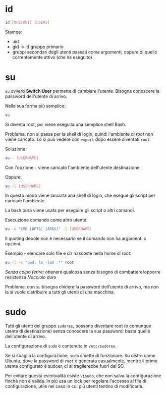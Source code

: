 # id
```bash
id [OPZIONI] [USERS]
```

Stampa:
- uid
- gid -> id gruppo primario
- gruppi secondari
degli utenti passati come argomenti, oppure di quello correntemente attivo (che ha eseguito)

# su
`su` ovvero **Switch User** permette di cambiare l'utente. Bisogna conoscere la password dell'utente di arrivo.

Nella sua forma più semplice:
```bash
su
```

Si diventa root, poi viene eseguita una semplice shell Bash.

Problema: non si passa per la shell di login, quindi l'ambiente di *root* non viene caricato. Lo si può vedere con `export` dopo essere diventati `root`.

Soluzione:
```bash
su - [USERNAME]
```
Con l'opzione `-` viene caricato l'ambiente dell'utente destinazione

Oppure:
```bash
su -l [USERNAME]
```

In questo modo viene lanciata una shell di login, che esegue gli script per caricare l'ambiente.

La bash pura viene usata per eseguire gli script o altri comandi.

Esecuzione comando come altro utente:
```bash
su -c "CMD [OPTS] [ARGS]" -l [USERNAME]
```
Il quoting debole non è necessario se il comando non ha argomenti o opzioni.

Esempio - elencare solo file e dir nascoste nella home di root:
```bash
su -l -c "pwd; ls -lad .*" root
``` 

*Senza colpo ferire*: ottenere qualcosa senza bisogno di combattere/opporre resistenza
*Nocciolo duro*

Problema: con `su` bisogna chidere la password dell'utente di arrivo, ma non la si vuole distribuire a tutti gli utenti di una macchina.

# sudo
Tutti gli utenti del gruppo `sudores`, possono diventare root (o comunque utente di destinazione) senza conoscere la sua password: basta quella dell'utente di arrivo.

La configurazione di `sudo` è contenuta in `/etc/sudores`.

Se si sbaglia la configurazione, `sudo` smette di funzionare. Su distro come Ubuntu, dove la password di `root` è generata casualmente, mentre il primo utente configurato è sudoer, ci si traglierebbe fuori dal SO.

Per evitare questa eventualità esiste `visudo`, che non salva la configurazione finchè non è valida. In più usa un lock per regolare l'accesso al file di configurazione, utile nel caso in cui più utenti tentino di modificarla.